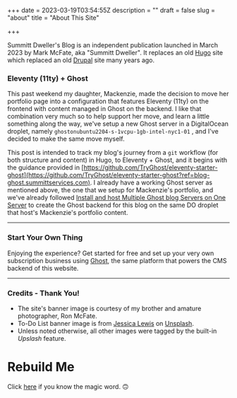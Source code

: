 +++
date = 2023-03-19T03:54:55Z
description = ""
draft = false
slug = "about"
title = "About This Site"

+++


Summitt Dweller's Blog is an independent publication launched in March 2023 by Mark McFate, aka "Summitt Dweller".  It replaces an old [Hugo](https://gohugo.io) site which replaced an old [Drupal](https://drupal.org) site many years ago.

### Eleventy (11ty) + Ghost

This past weekend my daughter, Mackenzie, made the decision to move her portfolio page into a configuration that features Eleventy (11ty) on the frontend with content managed in Ghost on the backend.  I like that combination very much so to help support her move, and learn a little something along the way, we've setup a new Ghost server in a DigitalOcean droplet, namely `ghostonubuntu2204-s-1vcpu-1gb-intel-nyc1-01` , and I've decided to make the same move myself.

This post is intended to track my blog's journey from a `git` workflow (for both structure and content) in Hugo, to Eleventy + Ghost, and it begins with the guidance provided in [https://github.com/TryGhost/eleventy-starter-ghost](https://github.com/TryGhost/eleventy-starter-ghost?ref=blog-ghost.summittservices.com). I already have a working Ghost server as mentioned above, the one that we setup for Mackenzie's portfolio, and we've already followed [Install and host Multiple Ghost blog Servers on One Server](https://hooshmand.net/host-a-second-or-multiple-ghost-blogs-on-one-server/?ref=blog-ghost.summittservices.com) to create the Ghost backend for this blog on the same DO droplet that host's Mackenzie's portfolio content.

---

### Start Your Own Thing

Enjoying the experience? Get started for free and set up your very own subscription business using [Ghost](https://ghost.org), the same platform that powers the CMS backend of this website.

---

### Credits - Thank You!

- The site's banner image is courtesy of my brother and amature photographer, Ron McFate.
- To-Do List banner image is from <a href="https://unsplash.com/@jessicalewiscreative?utm_source=unsplash&utm_medium=referral&utm_content=creditCopyText">Jessica Lewis</a> on <a href="https://unsplash.com/photos/fJXv46LT7Xk?utm_source=unsplash&utm_medium=referral&utm_content=creditCopyText">Unsplash</a>.  
- Unless noted otherwise, all other images were tagged by the built-in _Upslash_ feature.

# Rebuild Me
Click [here](https://blog.SummittDweller.com/rebuild.html) if you know the magic word.  🙃



